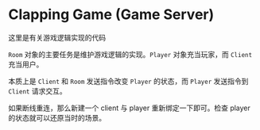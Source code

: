 # Clapping Game (Game Server)

这里是有关游戏逻辑实现的代码

`Room` 对象的主要任务是维护游戏逻辑的实现。`Player` 对象充当玩家，而 `Client` 充当用户。

本质上是 `Client` 和 `Room` 发送指令改变 `Player` 的状态，而 `Player` 发送指令到 `Client` 请求交互。

如果断线重连，那么新建一个 client 与 player 重新绑定一下即可。检查 player 的状态就可以还原当时的场景。